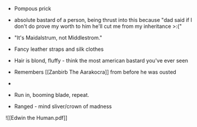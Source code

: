  - Pompous prick
- absolute bastard of a person, being thrust into this because "dad said if I don't do prove my worth to him he'll cut me from my inheritance >:("
- "It's Maidalstrum, not Middlestrom."
- Fancy leather straps and silk clothes
- Hair is blond, fluffy - think the most american bastard you've ever seen
- Remembers [[Zanbirb The Aarakocra]] from before he was ousted
- 

- Run in, booming blade, repeat. 
- Ranged - mind sliver/crown of madness

![[Edwin the Human.pdf]]